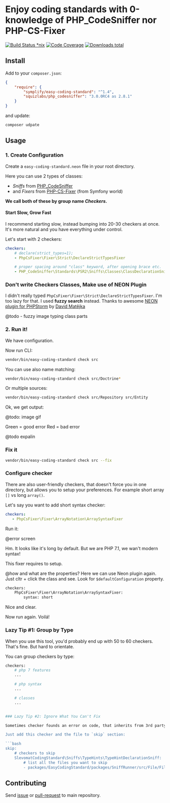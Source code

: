 # Enjoy coding standards with 0-knowledge of PHP_CodeSniffer nor PHP-CS-Fixer

[![Build Status *nix](https://img.shields.io/travis/Symplify/EasyCodingStandard.svg?style=flat-square)](https://travis-ci.org/Symplify/EasyCodingStandard)
[![Code Coverage](https://img.shields.io/scrutinizer/coverage/g/Symplify/EasyCodingStandard.svg?style=flat-square)](https://scrutinizer-ci.com/g/Symplify/EasyCodingStandard)
[![Downloads total](https://img.shields.io/packagist/dt/symplify/easy-coding-standard.svg?style=flat-square)](https://packagist.org/packages/symplify/easy-coding-standard)


## Install

Add to your `composer.json`:

```json
{
    "require": {
        "symplify/easy-coding-standard": "^1.4",
        "squizlabs/php_codesniffer": "3.0.0RC4 as 2.8.1"
    }
}
```

and update:

```bash
composer udpate
```


## Usage


### 1. Create Configuration

Create a `easy-coding-standard.neon` file in your root directory.

Here you can use 2 types of classes:

- *Sniffs* from [PHP_CodeSniffer](https://github.com/squizlabs/PHP_CodeSniffer)
- and *Fixers* from [PHP-CS-Fixer](https://github.com/FriendsOfPHP/PHP-CS-Fixer) (from Symfony world)

**We call both of these by group name *Checkers*.**

#### Start Slow, Grow Fast

I recommend starting slow, instead bumping into 20-30 checkers at once. It's more natural and you have everything under control.


Let's start with 2 checkers:

```yaml
checkers:
    # declare(strict_types=1);
    - PhpCsFixer\Fixer\Strict\DeclareStrictTypesFixer

    # proper spacing around "class" keyword, after opening brace etc.
    - PHP_CodeSniffer\Standards\PSR2\Sniffs\Classes\ClassDeclarationSniff
```

### Don't write Checkers Classes, Make use of NEON Plugin

I didn't really typed `PhpCsFixer\Fixer\Strict\DeclareStrictTypesFixer`. I'm too lazy for that. I used **fuzzy search** instead. Thanks to awesome [NEON plugin for PHPStorm](https://plugins.jetbrains.com/plugin/7060-neon-support) by [David Matějka](http://www.matej21.cz/)

@todo - fuzzy image typing class parts


### 2. Run it!

We have configuration.

Now run CLI:

```bash
vendor/bin/easy-coding-standard check src
```

You can use also name matching:

```bash
vendor/bin/easy-coding-standard check src/Doctrine*
```

Or multiple sources:

```bash
vendor/bin/easy-coding-standard check src/Repository src/Entity
```


Ok, we get output:

@todo: image gif



Green = good error
Red = bad error


@todo expalin


### Fix it

```bash
vendor/bin/easy-coding-standard check src --fix
```


### Configure checker

There are also user-friendly checkers, that doesn't force you in one directory, but allows you to setup your preferences. For example short array `[]` vs long `array()`.


Let's say you want to add short syntax checker:

```yaml
checkers:
   - PhpCsFixer\Fixer\ArrayNotation\ArraySyntaxFixer
```

Run it:

@error screen

Hm. It looks like it's long by default. But we are PHP 7.1, we wan't modern syntax!

This fixer requires to setup.

@how and what are the properties? Here we can use Neon plugin again. Just cltr + click the class and see. Look for `$defaultConfiguration` property.

```bash
checkers:
    PhpCsFixer\Fixer\ArrayNotation\ArraySyntaxFixer:
        syntax: short
```

Nice and clear.

Now run again. Voilá!


### Lazy Tip #1: Group by Type

When you use this tool, you'd probably end up with 50 to 60 checkers. That's fine. But hard to orientate.

You can group checkers by type:

```bash
checkers:
    # php 7 features
    ...

    # php syntax
    ...

    # classes
    ...


### Lazy Tip #2: Ignore What You Can't Fix

Sometimes checker founds an error on code, that inherits from 3rd party code. You are forced to use code, that doesn't comply with your standards.

Just add this checker and the file to `skip` section:

```bash
skip:
    # checkers to skip
    SlevomatCodingStandard\Sniffs\TypeHints\TypeHintDeclarationSniff:
        # list all the files you want to skip
        - packages/EasyCodingStandard/packages/SniffRunner/src/File/File.php
```


## Contributing

Send [issue](https://github.com/Symplify/Symplify/issues) or [pull-request](https://github.com/Symplify/Symplify/pulls) to main repository.
